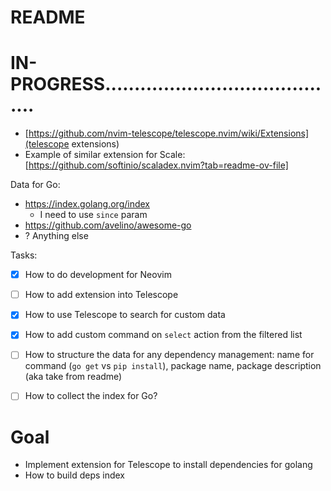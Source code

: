 # README
# IN-PROGRESS.........................................
- [https://github.com/nvim-telescope/telescope.nvim/wiki/Extensions](telescope extensions)
- Example of similar extension for Scale: [https://github.com/softinio/scaladex.nvim?tab=readme-ov-file] 

Data for Go:
- https://index.golang.org/index
    - I need to use `since` param
- https://github.com/avelino/awesome-go
- ? Anything else

Tasks:
 - [x] How to do development for Neovim
 - [ ] How to add extension into Telescope
 - [x] How to use Telescope to search for custom data
 - [x] How to add custom command on `select` action from the filtered list
 - [ ] How to structure the data for any dependency management: name for command (`go get` vs `pip install`), package name, package description (aka take from readme)
 - [ ] How to collect the index for Go?



# Goal

- Implement extension for Telescope to install dependencies for golang
- How to build deps index
 
